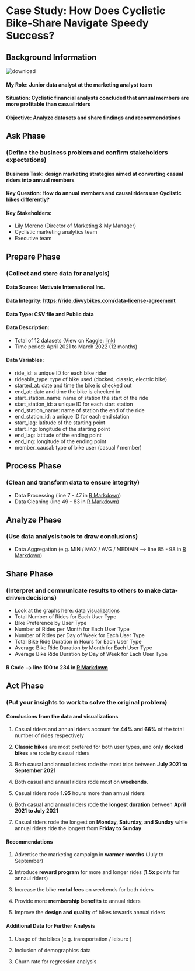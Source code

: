 # Case Study: How Does Cyclistic Bike-Share Navigate Speedy Success?

## Background Information

![download](https://user-images.githubusercontent.com/117702329/209886711-f6763dfc-d0fd-47a6-843b-81c10cf8021a.png)

####  My Role: Junior data analyst at the marketing analyst team

####  Situation: Cyclistic financial analysts concluded that annual members are more profitable than casual riders

####  Objective: Analyze datasets and share findings and recommendations

## Ask Phase

### (Define the business problem and confirm stakeholders expectations)

#### Business Task: design marketing strategies aimed at converting casual riders into annual members

#### Key Question: How do annual members and causal riders use Cyclistic bikes differently?

#### Key Stakeholders:
   * Lily Moreno (Director of Marketing & My Manager)
   *  Cyclistic marketing analytics team
   *  Executive team

## Prepare Phase 

### (Collect and store data for analysis)

#### Data Source: Motivate International Inc. 

#### Data Integrity: https://ride.divvybikes.com/data-license-agreement

#### Data Type: CSV file and Public data

#### Data Description:
   - Total of 12 datasets (View on Kaggle: [link](https://www.kaggle.com/code/harriswan/cyclistic-bike-share-analysis-case-study/edit))
   - Time period: April 2021 to March 2022 (12 months)
  
#### Data Variables:
   - ride_id: a unique ID for each bike rider
   - rideable_type: type of bike used (docked, classic, electric bike)
   - started_at: date and time the bike is checked out
   - end_at: date and time the bike is checked in
   - start_station_name: name of station the start of the ride
   - start_station_id: a unique ID for each start station
   - end_station_name: name of station the end of the ride
   - end_station_id: a unique ID for each end station
   - start_lag: latitude of the starting point
   - start_lng: longitude of the starting point
   - end_lag: latitude of the ending point
   - end_lng: longitude of the ending point
   - member_causal: type of bike user (casual / member)

## Process Phase

### (Clean and transform data to ensure integrity)

- Data Processing (line 7 - 47 in [R Markdown](https://github.com/harris-wan-analyst/cyclistic_bike_share_analysis/blob/main/cyclistic_bike_share_analysis.Rmd))
- Data Cleaning (line 49 - 83 in [R Markdown](https://github.com/harris-wan-analyst/cyclistic_bike_share_analysis/blob/main/cyclistic_bike_share_analysis.Rmd))

## Analyze Phase

### (Use data analysis tools to draw conclusions)

- Data Aggregation (e.g. MIN / MAX / AVG / MEDIAIN --> line 85 - 98 in [R Markdown](https://github.com/harris-wan-analyst/cyclistic_bike_share_analysis/blob/main/cyclistic_bike_share_analysis.Rmd))

## Share Phase

### (Interpret and communicate results to others to make data-driven decisions)

- Look at the graphs here: [data visualizations](https://github.com/harris-wan-analyst/cyclistic_bike_share_analysis/blob/main/graphs.md)
- Total Number of Rides for Each User Type
- Bike Preference by User Type
- Number of Rides per Month for Each User Type
- Number of Rides per Day of Week for Each User Type
- Total Bike Ride Duration in Hours for Each User Type
- Average Bike Ride Duration by Month for Each User Type
- Average Bike Ride Duration by Day of Week for Each User Type

#### R Code --> line 100 to 234 in [R Markdown](https://github.com/harris-wan-analyst/cyclistic_bike_share_analysis/blob/main/cyclistic_bike_share_analysis.Rmd)

## Act Phase

### (Put your insights to work to solve the original problem)

#### Conclusions from the data and visualizations

1.  Casual riders and annual riders account for **44%** and **66%** of the total number of rides respectively

2.  **Classic bikes** are most prefered for both user types, and only **docked bikes** are rode by casual riders

3.  Both causal and annual riders rode the most trips between **July 2021 to September 2021**

4.  Both casual and annual riders rode most on **weekends**.

5.  Casual riders rode **1.95** hours more than annual riders

6.  Both casual and annual riders rode the **longest duration** between **April 2021 to July 2021**
  
7.  Casual riders rode the longest on **Monday, Saturday, and Sunday** while annual riders ride the longest from **Friday to Sunday**

#### Recommendations

1. Advertise the marketing campaign in **warmer months** (July to September)

2. Introduce **reward program** for more and longer rides (**1.5x** points for annaul riders)
 
3. Increase the bike **rental fees** on weekends for both riders 

4. Provide more **membership benefits** to annual riders

5. Improve the **design and quality** of bikes towards annual riders 

#### Additional Data for Further Analysis

1. Usage of the bikes (e.g. transportation / leisure )

2. Inclusion of demographics data

4. Churn rate for regression analysis 

